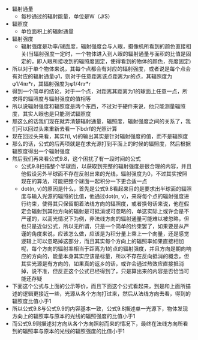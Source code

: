 * 辐射通量
    * 每秒通过的辐射能量，单位是W（J/S）
* 辐照度
    * 单位面积上的辐射通量
* 辐射强度
    * 辐射强度是功率/球面度，辐射强度会与人眼，摄像机所看到的颜色直接相关(当辐射强度一定时，一个物体进入到人眼的辐射通量与面积的比值是固定的，即人眼所接收到的辐照度固定，使得看到的物体的颜色，亮度固定)
* 所以对于单个物体来说，其每个点都会有对应的辐射强度，或者说是每个点会有对应的辐射通量φ1，则对于任意距离该点距离为r的点，其辐照度为φ1/4πr\*r，其辐射强度为φ1/4πr\*r
* 得到一个简单的结论，对于一个点，对距离其距离为1的球面上任意一点，所求得的辐照度与辐射强度的值相等
* 所以说辐射强度和辐照度是两个东西，不过对于硬件来说，他只能测量辐照度，其实人眼也是只能测试辐照度
* 那这么的话我们现在就弄清楚辐射通量，辐照度，辐射强度之间的关系了，我们可以回过头来重新去看一下bdrf的光照计算
* 现在回过头来看，其实f(l, v)的输出其实是针对辐射强度的值，而不是辐照度
* 那么的话，公式的后两项就是在求光源打到平面上的时候的辐照度，然后根据辐照度得出一个辐射强度
* 然后我们再来看公式9.8，这个困扰了有一段时间的公式
    * 公式9.8扫描整个半球面，以获取到完整的辐射强度是很合理的内容，并且他假设另外半球面不存在反射出来的光线，辐射强度为0，不过其实按照现在的算法，可能把整个球面一起积分一下更合适一点
    * dot(n, v)的原因是什么，首先是公式9.8看起来目的是要求出半球面的辐照度与输入光源的辐照的比值，他通过dot(n, v)，来将每个点的辐射强度进行约束，使得其只保留朝着法线方向的辐照度，或者换句话来说，他在假定会辐射到其他方向的辐射是可抵消或可忽略的，单这实际上或许会是不严谨的，以高光情况下为例，非法线方向的辐射通量可能难以被忽略，但也只是近似公式，所以无所谓，只是一个简单的约束罢了，如果要是从严谨的角度来说，应该怎么做，应该是为积分量上乘上一个向量，还是感觉逻辑上可以忽略掉这部分，而且其实每个方向上的辐照率如果直接相加呢，每个方向的辐射率相当于距离为1的点的辐射强度，并且方向是朝向响应的方向的，能量本身其实应该是标量，所以不存在反向抵消的概念，但其实光源是有方向的，如果真的返乡的话，或许会通过热效应直接抵消掉，说不准，但反正这个公式已经得到了，只是算出来的内容是否恰当可能还存疑
* 下面这个公式与上面的公示等价，而且下面这个公式看起来，到是和上面所描述的逻辑更接近一些，光源从各个方向打过来，然后从法线方向去看，得到的辐照度比值小于1
* 所以公式9.8与公式9.9的内容基本一致，公式9.8描述单一光源下，物体发现方向上的辐照率与原本的光线的辐照强度的比值小于1
* 而公式9.9则描述对方向从各个方向照射而来的情况下，最终在法线方向所看到的辐照率与原本的光线的辐照强度的比值小于1